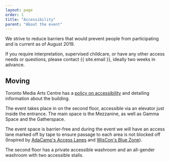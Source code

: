 ```yaml
---
layout: page
order: 1
title: "Accessibility"
parent: "About the event"
---
```


We strive to reduce barriers that would prevent people from participating and is current as of August 2019.

If you require interpretation, supervised childcare, or have any other access needs or questions, please contact {{ site.email }}, ideally two weeks in advance.

## Moving

Toronto Media Arts Centre has a [policy on accessibility](https://policies.tomediaarts.org/procedure-manual/policies/accessibility) and detailing information about the building.

The event takes place in on the second floor, accessible via an elevator just inside the entrance. The main space is the Mezzanine, as well as Gamma Space and the Gatherspace.

The event space is barrier-free and during the event we will have an access lane marked off by tape to ensure passage to each area is not blocked off (Inspired by [AdaCamp's Access Lanes](https://adacamp.org/adacamp-toolkit/access-lanes/) and [WisCon's Blue Zone](http://wiscon.net/policies/accessibility/)).

The second floor has a private accessible washroom and an all-gender washroom with two accessible stalls.
